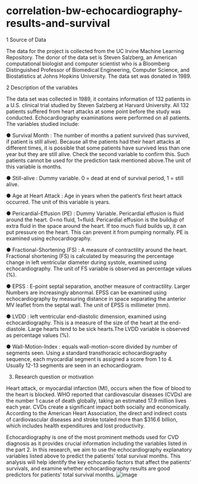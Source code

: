 # correlation-bw-echocardiography-results-and-survival

1  Source of Data

The  data  for  the  project  is  collected  from  the  UC  Irvine  Machine  Learning Repository.  The donor of the data set is Steven Salzberg,  an American computational biologist and computer scientist who is a Bloomberg Distinguished Professor  of  Biomedical  Engineering,  Computer  Science,  and  Biostatistics  at Johns Hopkins University. The data set was donated in 1989.


2  Description of the variables

The data set was collected in 1989, it contains information of 132 patients in a U.S. clinical trial studied by Steven Salzberg at Harvard University. All 132 patients suffered from heart attacks at some point before the study was conducted. Echocardiography examinations were performed on all patients. The variables studied include: 

●	Survival Month :  The number of months a patient survived (has survived,  if patient is still alive).  Because all the patients had their heart attacks at different times, it is possible that some patients have survived less than one year but they are still alive.  Check the second variable to confirm this.  Such patients cannot be used for the prediction task mentioned above.The unit of this variable is months.

●	Still-alive : Dummy variable.  0 = dead at end of survival period, 1 = still alive.

●	Age at Heart Attack :  Age in years when the patient’s first heart attack occurred. The unit of this variable is years.

●	Pericardial-Effusion (PE) : Dummy Variable.  Pericardial effusion is fluid around the heart. 0=no fluid, 1=fluid. Pericardial effusion is the buildup of extra fluid in the space around the heart. If too much fluid builds up, it can put pressure on the heart. This can prevent it from pumping normally. PE is examined using echocardiography.

●	Fractional-Shortening (FS) :  A measure of contractility around the heart. Fractional shortening (FS) is calculated by measuring the percentage change in left ventricular diameter during systole, examined using echocardiography. The unit of FS variable is observed as percentage values (%).

●	EPSS :  E-point septal separation, another measure of contractility.  Larger Numbers are increasingly abnormal. EPSS can be examined using echocardiography by measuring distance in space separating the anterior MV leaflet from the septal wall. The unit of EPSS is millimeter (mm).

●	LVDD :  left ventricular end-diastolic dimension, examined using echocardiography.  This is a measure of the size of the heart at the end-diastole.  Large hearts tend to be sick hearts.The LVDD variable is observed as percentage values (%).

●	Wall-Motion-Index :  equals wall-motion-score divided by number of segments seen.  Using a standard transthoracic echocardiography sequence, each myocardial segment is assigned a score from 1 to 4. Usually 12-13 segments are seen in an echocardiogram. 


3. Research question or motivation

Heart attack, or myocardial infarction (MI), occurs when the flow of blood to the heart is blocked. WHO reported that cardiovascular diseases (CVDs) are the number 1 cause of death globally, taking an estimated 17.9 million lives each year. CVDs create a significant impact both socially and economically. According to the American Heart Association, the direct and indirect costs of cardiovascular diseases and stroke totaled more than $316.6 billion, which includes health expenditures and lost productivity. 

Echocardiography is one of the most prominent methods used for CVD diagnosis as it provides crucial information including the variables listed in the part 2. In this research, we aim to use the echocardiography explanatory variables listed above to predict the patients’ total survival months. This analysis will help identify the key echocardio factors that affect the patients’ survivals, and examine whether echocardiography results are good predictors for patients’ total survival months.
![image](https://user-images.githubusercontent.com/37977458/117555989-d96cfb80-b081-11eb-9457-1fcd15dd9b3a.png)
